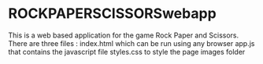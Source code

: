 # ROCKPAPERSCISSORSwebapp
This is a web based application for the game Rock Paper and Scissors.
There are three files : 
index.html which can be run using any browser
app.js that contains the javascript file 
styles.css to style the page
images  folder
